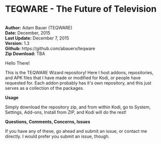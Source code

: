 # TEQWARE - The Future of Television


<br>
<b>Author:</b> Adam Bauer (TEQWARE)<br>
<b>Date:</b> December, 2015<br>
<b>Last Update:</b> December 7, 2015<br>
<b>Version:</b> 1.3<br>
<b>Github:</b> https://github.com/abauerx/teqware<br>
<b>Zip Download:</b> TBA<br>


Hello There!

This is the TEQWARE Wizard repository! Here I host addons, repositories, and APK files that I have made or modified for Kodi, or people have requested for. Each addon probably has it's own repository, and this just serves as a collection of the packages.

<b>Usage</b>

Simply download the repository zip, and from within Kodi, go to System, Settings, Add-ons, Install from ZIP, and Kodi will do the rest!

<b>Questions, Comments, Concerns, Issues</b>

If you have any of these, go ahead and submit an issue, or contact me directly. I would prefer you submit an issue, though.

